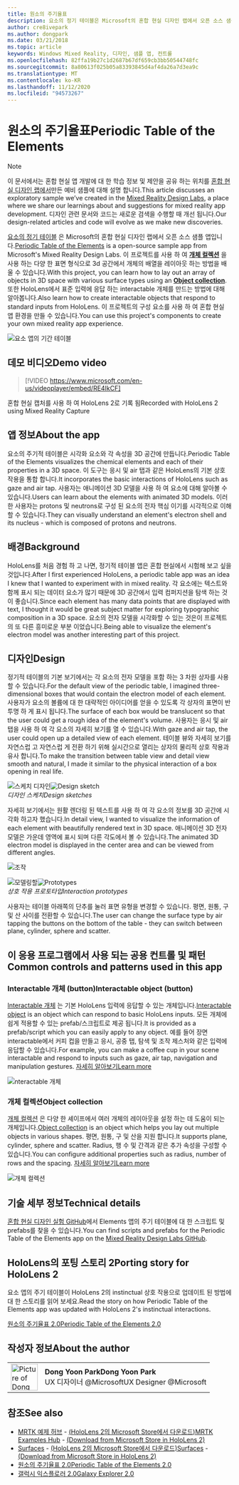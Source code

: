 ```yaml
---
title: 원소의 주기율표
description: 요소의 정기 테이블은 Microsoft의 혼합 현실 디자인 랩에서 오픈 소스 샘플 앱으로, 개체 컬렉션을 사용 하 여 다양 한 표면 유형을 포함 하는 3D 공간에서 개체의 배열을 레이아웃 하는 방법을 배울 수 있습니다.
author: cre8ivepark
ms.author: dongpark
ms.date: 03/21/2018
ms.topic: article
keywords: Windows Mixed Reality, 디자인, 샘플 앱, 컨트롤
ms.openlocfilehash: 82ffa19b27c1d2687b67df659cb3bb50544748fc
ms.sourcegitcommit: 8a80613f025b05a83393845d4af4da26a7d3ea9c
ms.translationtype: MT
ms.contentlocale: ko-KR
ms.lasthandoff: 11/12/2020
ms.locfileid: "94573267"
---
```

# <a name="periodic-table-of-the-elements"></a><span data-ttu-id="986a0-104">원소의 주기율표</span><span class="sxs-lookup"><span data-stu-id="986a0-104">Periodic Table of the Elements</span></span>

>[!NOTE]
><span data-ttu-id="986a0-105">이 문서에서는 혼합 현실 앱 개발에 대 한 학습 정보 및 제안을 공유 하는 위치를 [혼합 현실 디자인 랩에서](https://github.com/Microsoft/MRDesignLabs_Unity)만든 예비 샘플에 대해 설명 합니다.</span><span class="sxs-lookup"><span data-stu-id="986a0-105">This article discusses an exploratory sample we’ve created in the [Mixed Reality Design Labs](https://github.com/Microsoft/MRDesignLabs_Unity), a place where we share our learnings about and suggestions for mixed reality app development.</span></span> <span data-ttu-id="986a0-106">디자인 관련 문서와 코드는 새로운 검색을 수행할 때 개선 됩니다.</span><span class="sxs-lookup"><span data-stu-id="986a0-106">Our design-related articles and code will evolve as we make new discoveries.</span></span>

<span data-ttu-id="986a0-107">[요소의 정기 테이블](https://github.com/Microsoft/MRDesignLabs_Unity_PeriodicTable) 은 Microsoft의 혼합 현실 디자인 랩에서 오픈 소스 샘플 앱입니다.</span><span class="sxs-lookup"><span data-stu-id="986a0-107">[Periodic Table of the Elements](https://github.com/Microsoft/MRDesignLabs_Unity_PeriodicTable) is a open-source sample app from Microsoft's Mixed Reality Design Labs.</span></span> <span data-ttu-id="986a0-108">이 프로젝트를 사용 하 여 **[개체 컬렉션](../../design/object-collection.md)** 을 사용 하는 다양 한 표면 형식으로 3d 공간에서 개체의 배열을 레이아웃 하는 방법을 배울 수 있습니다.</span><span class="sxs-lookup"><span data-stu-id="986a0-108">With this project, you can learn how to lay out an array of objects in 3D space with various surface types using an **[Object collection](../../design/object-collection.md)**.</span></span> <span data-ttu-id="986a0-109">또한 HoloLens에서 표준 입력에 응답 하는 interactable 개체를 만드는 방법에 대해 알아봅니다.</span><span class="sxs-lookup"><span data-stu-id="986a0-109">Also learn how to create interactable objects that respond to standard inputs from HoloLens.</span></span> <span data-ttu-id="986a0-110">이 프로젝트의 구성 요소를 사용 하 여 혼합 현실 앱 환경을 만들 수 있습니다.</span><span class="sxs-lookup"><span data-stu-id="986a0-110">You can use this project's components to create your own mixed reality app experience.</span></span>

![요소 앱의 기간 테이블](images/640px-periodictable-hero.jpg)

## <a name="demo-video"></a><span data-ttu-id="986a0-112">데모 비디오</span><span class="sxs-lookup"><span data-stu-id="986a0-112">Demo video</span></span> 
> [!VIDEO https://www.microsoft.com/en-us/videoplayer/embed/RE4IkCF]

<span data-ttu-id="986a0-113">혼합 현실 캡처를 사용 하 여 HoloLens 2로 기록 됨</span><span class="sxs-lookup"><span data-stu-id="986a0-113">Recorded with HoloLens 2 using Mixed Reality Capture</span></span>

## <a name="about-the-app"></a><span data-ttu-id="986a0-114">앱 정보</span><span class="sxs-lookup"><span data-stu-id="986a0-114">About the app</span></span>

<span data-ttu-id="986a0-115">요소의 주기적 테이블은 시각화 요소와 각 속성을 3D 공간에 만듭니다.</span><span class="sxs-lookup"><span data-stu-id="986a0-115">Periodic Table of the Elements visualizes the chemical elements and each of their properties in a 3D space.</span></span> <span data-ttu-id="986a0-116">이 도구는 응시 및 air 탭과 같은 HoloLens의 기본 상호 작용을 통합 합니다.</span><span class="sxs-lookup"><span data-stu-id="986a0-116">It incorporates the basic interactions of HoloLens such as gaze and air tap.</span></span> <span data-ttu-id="986a0-117">사용자는 애니메이션 3D 모델을 사용 하 여 요소에 대해 알아볼 수 있습니다.</span><span class="sxs-lookup"><span data-stu-id="986a0-117">Users can learn about the elements with animated 3D models.</span></span> <span data-ttu-id="986a0-118">이러한 사용자는 protons 및 neutrons로 구성 된 요소의 전자 핵심 이기를 시각적으로 이해할 수 있습니다.</span><span class="sxs-lookup"><span data-stu-id="986a0-118">They can visually understand an element's electron shell and its nucleus - which is composed of protons and neutrons.</span></span>

## <a name="background"></a><span data-ttu-id="986a0-119">배경</span><span class="sxs-lookup"><span data-stu-id="986a0-119">Background</span></span>

<span data-ttu-id="986a0-120">HoloLens를 처음 경험 하 고 나면, 정기적 테이블 앱은 혼합 현실에서 시험해 보고 싶을 것입니다.</span><span class="sxs-lookup"><span data-stu-id="986a0-120">After I first experienced HoloLens, a periodic table app was an idea I knew that I wanted to experiment with in mixed reality.</span></span> <span data-ttu-id="986a0-121">각 요소에는 텍스트와 함께 표시 되는 데이터 요소가 많기 때문에 3D 공간에서 입력 컴퍼지션을 탐색 하는 것이 좋습니다.</span><span class="sxs-lookup"><span data-stu-id="986a0-121">Since each element has many data points that are displayed with text, I thought it would be great subject matter for exploring typographic composition in a 3D space.</span></span> <span data-ttu-id="986a0-122">요소의 전자 모델을 시각화할 수 있는 것은이 프로젝트의 또 다른 흥미로운 부분 이었습니다.</span><span class="sxs-lookup"><span data-stu-id="986a0-122">Being able to visualize the element's electron model was another interesting part of this project.</span></span>

## <a name="design"></a><span data-ttu-id="986a0-123">디자인</span><span class="sxs-lookup"><span data-stu-id="986a0-123">Design</span></span>

<span data-ttu-id="986a0-124">정기적 테이블의 기본 보기에서는 각 요소의 전자 모델을 포함 하는 3 차원 상자를 사용할 수 있습니다.</span><span class="sxs-lookup"><span data-stu-id="986a0-124">For the default view of the periodic table, I imagined three-dimensional boxes that would contain the electron model of each element.</span></span> <span data-ttu-id="986a0-125">사용자가 요소의 볼륨에 대 한 대략적인 아이디어를 얻을 수 있도록 각 상자의 표면이 반투명 하 게 표시 됩니다.</span><span class="sxs-lookup"><span data-stu-id="986a0-125">The surface of each box would be translucent so that the user could get a rough idea of the element's volume.</span></span> <span data-ttu-id="986a0-126">사용자는 응시 및 air 탭을 사용 하 여 각 요소의 자세히 보기를 열 수 있습니다.</span><span class="sxs-lookup"><span data-stu-id="986a0-126">With gaze and air tap, the user could open up a detailed view of each element.</span></span> <span data-ttu-id="986a0-127">테이블 뷰와 자세히 보기를 자연스럽 고 자연스럽 게 전환 하기 위해 실시간으로 열리는 상자의 물리적 상호 작용과 유사 합니다.</span><span class="sxs-lookup"><span data-stu-id="986a0-127">To make the transition between table view and detail view smooth and natural, I made it similar to the physical interaction of a box opening in real life.</span></span>

<span data-ttu-id="986a0-128">![스케치 디자인](images/640px-sketch20170406.jpg)</span><span class="sxs-lookup"><span data-stu-id="986a0-128">![Design sketch](images/640px-sketch20170406.jpg)</span></span><br>
<span data-ttu-id="986a0-129">*디자인 스케치*</span><span class="sxs-lookup"><span data-stu-id="986a0-129">*Design sketches*</span></span>

<span data-ttu-id="986a0-130">자세히 보기에서는 원활 렌더링 된 텍스트를 사용 하 여 각 요소의 정보를 3D 공간에 시각화 하고자 했습니다.</span><span class="sxs-lookup"><span data-stu-id="986a0-130">In detail view, I wanted to visualize the information of each element with beautifully rendered text in 3D space.</span></span> <span data-ttu-id="986a0-131">애니메이션 3D 전자 모델은 가운데 영역에 표시 되며 다른 각도에서 볼 수 있습니다.</span><span class="sxs-lookup"><span data-stu-id="986a0-131">The animated 3D electron model is displayed in the center area and can be viewed from different angles.</span></span>

![조작](images/640px-periodictable-interaction.jpg)

<span data-ttu-id="986a0-133">![모델링할](images/640px-periodictable-prototypes.jpg)</span><span class="sxs-lookup"><span data-stu-id="986a0-133">![Prototypes](images/640px-periodictable-prototypes.jpg)</span></span><br>
<span data-ttu-id="986a0-134">*상호 작용 프로토타입*</span><span class="sxs-lookup"><span data-stu-id="986a0-134">*Interaction prototypes*</span></span>

<span data-ttu-id="986a0-135">사용자는 테이블 아래쪽의 단추를 눌러 표면 유형을 변경할 수 있습니다. 평면, 원통, 구 및 산 사이를 전환할 수 있습니다.</span><span class="sxs-lookup"><span data-stu-id="986a0-135">The user can change the surface type by air tapping the buttons on the bottom of the table - they can switch between plane, cylinder, sphere and scatter.</span></span>

## <a name="common-controls-and-patterns-used-in-this-app"></a><span data-ttu-id="986a0-136">이 응용 프로그램에서 사용 되는 공용 컨트롤 및 패턴</span><span class="sxs-lookup"><span data-stu-id="986a0-136">Common controls and patterns used in this app</span></span>

### <a name="interactable-object-button"></a><span data-ttu-id="986a0-137">Interactable 개체 (button)</span><span class="sxs-lookup"><span data-stu-id="986a0-137">Interactable object (button)</span></span>

<span data-ttu-id="986a0-138">[Interactable 개체](../../design/interactable-object.md) 는 기본 HoloLens 입력에 응답할 수 있는 개체입니다.</span><span class="sxs-lookup"><span data-stu-id="986a0-138">[Interactable object](../../design/interactable-object.md) is an object which can respond to basic HoloLens inputs.</span></span> <span data-ttu-id="986a0-139">모든 개체에 쉽게 적용할 수 있는 prefab/스크립트로 제공 됩니다.</span><span class="sxs-lookup"><span data-stu-id="986a0-139">It is provided as a prefab/script which you can easily apply to any object.</span></span> <span data-ttu-id="986a0-140">예를 들어 장면 interactable에서 커피 컵을 만들고 응시, 공중 탭, 탐색 및 조작 제스처와 같은 입력에 응답할 수 있습니다.</span><span class="sxs-lookup"><span data-stu-id="986a0-140">For example, you can make a coffee cup in your scene interactable and respond to inputs such as gaze, air tap, navigation and manipulation gestures.</span></span> [<span data-ttu-id="986a0-141">자세히 알아보기</span><span class="sxs-lookup"><span data-stu-id="986a0-141">Learn more</span></span>](../../design/interactable-object.md)

![nteractable 개체](images/640px-periodictable-interactableobject.jpg)

### <a name="object-collection"></a><span data-ttu-id="986a0-143">개체 컬렉션</span><span class="sxs-lookup"><span data-stu-id="986a0-143">Object collection</span></span>

<span data-ttu-id="986a0-144">[개체 컬렉션](../../design/object-collection.md) 은 다양 한 셰이프에서 여러 개체의 레이아웃을 설정 하는 데 도움이 되는 개체입니다.</span><span class="sxs-lookup"><span data-stu-id="986a0-144">[Object collection](../../design/object-collection.md) is an object which helps you lay out multiple objects in various shapes.</span></span> <span data-ttu-id="986a0-145">평면, 원통, 구 및 산을 지원 합니다.</span><span class="sxs-lookup"><span data-stu-id="986a0-145">It supports plane, cylinder, sphere and scatter.</span></span> <span data-ttu-id="986a0-146">Radius, 행 수 및 간격과 같은 추가 속성을 구성할 수 있습니다.</span><span class="sxs-lookup"><span data-stu-id="986a0-146">You can configure additional properties such as radius, number of rows and the spacing.</span></span> [<span data-ttu-id="986a0-147">자세히 알아보기</span><span class="sxs-lookup"><span data-stu-id="986a0-147">Learn more</span></span>](../../design/object-collection.md)

![개체 컬렉션](images/640px-periodictable-collections.jpg)

## <a name="technical-details"></a><span data-ttu-id="986a0-149">기술 세부 정보</span><span class="sxs-lookup"><span data-stu-id="986a0-149">Technical details</span></span>

<span data-ttu-id="986a0-150">[혼합 현실 디자인 실험 GitHub](https://github.com/Microsoft/MRDesignLabs_Unity_PeriodicTable)에서 Elements 앱의 주기 테이블에 대 한 스크립트 및 prefabs를 찾을 수 있습니다.</span><span class="sxs-lookup"><span data-stu-id="986a0-150">You can find scripts and prefabs for the Periodic Table of the Elements app on the [Mixed Reality Design Labs GitHub](https://github.com/Microsoft/MRDesignLabs_Unity_PeriodicTable).</span></span>

## <a name="porting-story-for-hololens-2"></a><span data-ttu-id="986a0-151">HoloLens의 포팅 스토리 2</span><span class="sxs-lookup"><span data-stu-id="986a0-151">Porting story for HoloLens 2</span></span>

<span data-ttu-id="986a0-152">요소 앱의 주기 테이블이 HoloLens 2의 instinctual 상호 작용으로 업데이트 된 방법에 대 한 스토리를 읽어 보세요.</span><span class="sxs-lookup"><span data-stu-id="986a0-152">Read the story on how Periodic Table of the Elements app was updated with HoloLens 2's instinctual interactions.</span></span>

[<span data-ttu-id="986a0-153">원소의 주기율표 2.0</span><span class="sxs-lookup"><span data-stu-id="986a0-153">Periodic Table of the Elements 2.0</span></span>](https://medium.com/@dongyoonpark/bringing-the-periodic-table-of-the-elements-app-to-hololens-2-with-mrtk-v2-a6e3d8362158)




## <a name="about-the-author"></a><span data-ttu-id="986a0-154">작성자 정보</span><span class="sxs-lookup"><span data-stu-id="986a0-154">About the author</span></span>

<table style="border-collapse:collapse" padding-left="0px">
<tr>
<td style="border-style: none" width="60px"><img alt="Picture of Dong Yoon Park" width="60" height="60" src="images/dongyoonpark.jpg"></td>
<td style="border-style: none"><span data-ttu-id="986a0-155"><b>Dong Yoon Park</b></span><span class="sxs-lookup"><span data-stu-id="986a0-155"><b>Dong Yoon Park</b></span></span><br><span data-ttu-id="986a0-156">UX 디자이너 @Microsoft</span><span class="sxs-lookup"><span data-stu-id="986a0-156">UX Designer @Microsoft</span></span></td>
</tr>
</table>

## <a name="see-also"></a><span data-ttu-id="986a0-157">참조</span><span class="sxs-lookup"><span data-stu-id="986a0-157">See also</span></span>

* <span data-ttu-id="986a0-158">[MRTK 예제 허브](https://microsoft.github.io/MixedRealityToolkit-Unity/Documentation/README_ExampleHub.html) - [(HoloLens 2의 Microsoft Store에서 다운로드)](https://www.microsoft.com/en-us/p/mrtk-examples-hub/9mv8c39l2sj4)</span><span class="sxs-lookup"><span data-stu-id="986a0-158">[MRTK Examples Hub](https://microsoft.github.io/MixedRealityToolkit-Unity/Documentation/README_ExampleHub.html) - [(Download from Microsoft Store in HoloLens 2)](https://www.microsoft.com/en-us/p/mrtk-examples-hub/9mv8c39l2sj4)</span></span>
* <span data-ttu-id="986a0-159">[Surfaces](sampleapp-surfaces.md) - [(HoloLens 2의 Microsoft Store에서 다운로드)](https://www.microsoft.com/en-us/p/surfaces/9nvkpv3sk3x0)</span><span class="sxs-lookup"><span data-stu-id="986a0-159">[Surfaces](sampleapp-surfaces.md) - [(Download from Microsoft Store in HoloLens 2)](https://www.microsoft.com/en-us/p/surfaces/9nvkpv3sk3x0)</span></span>
* [<span data-ttu-id="986a0-160">원소의 주기율표 2.0</span><span class="sxs-lookup"><span data-stu-id="986a0-160">Periodic Table of the Elements 2.0</span></span>](https://medium.com/@dongyoonpark/bringing-the-periodic-table-of-the-elements-app-to-hololens-2-with-mrtk-v2-a6e3d8362158)
* [<span data-ttu-id="986a0-161">갤럭시 익스플로러 2.0</span><span class="sxs-lookup"><span data-stu-id="986a0-161">Galaxy Explorer 2.0</span></span>](galaxy-explorer-update.md)